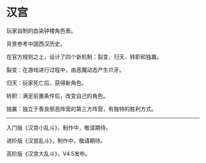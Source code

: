# 汉宫

玩家自制的血染钟楼角色表。

背景参考中国西汉历史。

在官方规则之上，设计了四个新机制：裂变、归天、转职和独赢。

裂变：在游戏进行过程中，由恶魔动态产生爪牙。

归天：玩家死亡后，获得新角色。

转职：满足前置条件后，改变自己的角色。

独赢：独立于善良邪恶阵营的第三方阵营，有独特的胜利方式。

----

入门版《汉宫小乱斗》，制作中，敬请期待。

进阶版《汉宫乱斗》，制作中，敬请期待。

高阶版《汉宫大乱斗》，V4.5发布。
